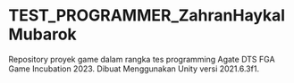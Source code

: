 # TEST_PROGRAMMER_ZahranHaykalMubarok
Repository proyek game dalam rangka tes programming Agate DTS FGA Game Incubation 2023.
Dibuat Menggunakan Unity versi 2021.6.3f1.
